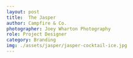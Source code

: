 ```yaml
---
layout: post
title:  The Jasper
author: Campfire & Co.
photographer: Joey Wharton Photography
role: Project Designer
category: Branding
img: ./assets/jasper/jasper-cocktail-ice.jpg
---
```

<figure class="large-img">
  <img src="{{site.baseurl}}/assets/jasper/jasper-lg.jpg" alt="" />
</figure>


<figure class="large-img">
  <img src="{{site.baseurl}}/assets/jasper/jasper-brand-suite.png" alt="" />
</figure>


<figure class="large-img">
  <img src="{{site.baseurl}}/assets/jasper/jasper-pattern.png" alt="" />
</figure>

<figure class="large-img">
  <img src="{{site.baseurl}}/assets/jasper/jasper-cocktail-ice.jpg" alt="" />
</figure>

<figure class="large-img">
  <img src="{{site.baseurl}}/assets/jasper/jasper-cocktail.jpg" alt="" />
</figure>
